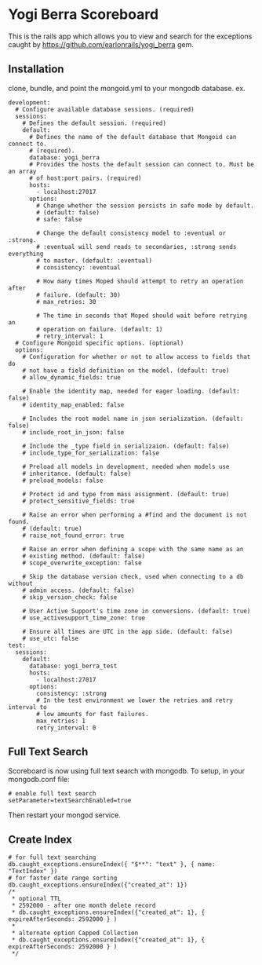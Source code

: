 Yogi Berra Scoreboard
=====================
This is the rails app which allows you to view and search
for the exceptions caught by https://github.com/earlonrails/yogi_berra gem.

Installation
------------

clone, bundle, and point the mongoid.yml to your mongodb database. ex.

    development:
      # Configure available database sessions. (required)
      sessions:
        # Defines the default session. (required)
        default:
          # Defines the name of the default database that Mongoid can connect to.
          # (required).
          database: yogi_berra
          # Provides the hosts the default session can connect to. Must be an array
          # of host:port pairs. (required)
          hosts:
            - localhost:27017
          options:
            # Change whether the session persists in safe mode by default.
            # (default: false)
            # safe: false

            # Change the default consistency model to :eventual or :strong.
            # :eventual will send reads to secondaries, :strong sends everything
            # to master. (default: :eventual)
            # consistency: :eventual

            # How many times Moped should attempt to retry an operation after
            # failure. (default: 30)
            # max_retries: 30

            # The time in seconds that Moped should wait before retrying an
            # operation on failure. (default: 1)
            # retry_interval: 1
      # Configure Mongoid specific options. (optional)
      options:
        # Configuration for whether or not to allow access to fields that do
        # not have a field definition on the model. (default: true)
        # allow_dynamic_fields: true

        # Enable the identity map, needed for eager loading. (default: false)
        # identity_map_enabled: false

        # Includes the root model name in json serialization. (default: false)
        # include_root_in_json: false

        # Include the _type field in serializaion. (default: false)
        # include_type_for_serialization: false

        # Preload all models in development, needed when models use
        # inheritance. (default: false)
        # preload_models: false

        # Protect id and type from mass assignment. (default: true)
        # protect_sensitive_fields: true

        # Raise an error when performing a #find and the document is not found.
        # (default: true)
        # raise_not_found_error: true

        # Raise an error when defining a scope with the same name as an
        # existing method. (default: false)
        # scope_overwrite_exception: false

        # Skip the database version check, used when connecting to a db without
        # admin access. (default: false)
        # skip_version_check: false

        # User Active Support's time zone in conversions. (default: true)
        # use_activesupport_time_zone: true

        # Ensure all times are UTC in the app side. (default: false)
        # use_utc: false
    test:
      sessions:
        default:
          database: yogi_berra_test
          hosts:
            - localhost:27017
          options:
            consistency: :strong
            # In the test environment we lower the retries and retry interval to
            # low amounts for fast failures.
            max_retries: 1
            retry_interval: 0

Full Text Search
----------------
Scoreboard is now using full text search with mongodb.
To setup, in your mongodb.conf file: 

    # enable full text search
    setParameter=textSearchEnabled=true

Then restart your mongod service.


Create Index
------------
    # for full text searching
    db.caught_exceptions.ensureIndex({ "$**": "text" }, { name: "TextIndex" })
    # for faster date range sorting
    db.caught_exceptions.ensureIndex({"created_at": 1})
    /*
     * optional TTL
     * 2592000 - after one month delete record
     * db.caught_exceptions.ensureIndex({"created_at": 1}, { expireAfterSeconds: 2592000 } )
     *
     * alternate option Capped Collection
     * db.caught_exceptions.ensureIndex({"created_at": 1}, { expireAfterSeconds: 2592000 } )
     */
